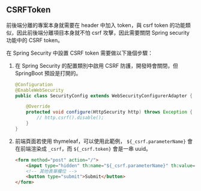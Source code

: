 ## CSRFToken

前後端分離的專案本身就需要在 header 中加入 token，與 csrf token 的功能類似，因此前後端分離項目本身就不怕 csrf 攻擊，因此需要關閉 Spring security 功能中的 CSRF token。

在 Spring Security 中設置 CSRF token 需要做以下幾個步驟：

1. 在 Spring Security 的配置類別中啟用 CSRF 防護，開發時會關閉，但 SpringBoot 預設是打開的。

    ```java
    @Configuration
    @EnableWebSecurity
    public class SecurityConfig extends WebSecurityConfigurerAdapter {
    
        @Override
        protected void configure(HttpSecurity http) throws Exception {
            // http.csrf().disable();
        }
    }
    ```

2. 前端頁面若使用 thymeleaf，可以使用此範例， `${_csrf.parameterName}` 會在前端渲染成 `_csrf`，而 `${_csrf.token}` 會是一串 uuid。

    ```html
    <form method="post" action="/">
        <input type="hidden" th:name="${_csrf.parameterName}" th:value="${_csrf.token}" />
        <!-- 其他表單欄位 -->
        <button type="submit">Submit</button>
    </form>
    ```